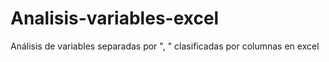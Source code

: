 # Analisis-variables-excel
Análisis de variables separadas por ", " clasificadas por columnas en excel
